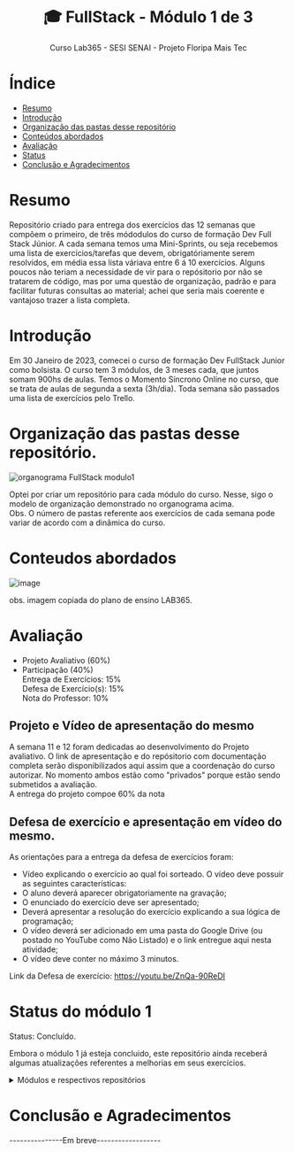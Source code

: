 <h1 align="center">🎓 FullStack - Módulo 1 de 3  </h1>
<p align="center">Curso Lab365 - SESI SENAI - Projeto Floripa Mais Tec<p/>



# Índice 

* [Resumo](#resumo)
* [Introdução](#introdução)
* [Organização das pastas desse repositório](#organização-das-pastas-desse-repositório)
* [Conteúdos abordados](#conteudos-abordados)
* [Avaliação](#avaliação)
* [Status](#status-do-módulo-1)
* [Conclusão e Agradecimentos](#conclusão-e-agradecimentos)

# Resumo

Repositório criado para entrega dos exercícios das 12 semanas que compõem o primeiro, de três módodulos do curso de formação Dev Full Stack Júnior. A cada semana temos uma Mini-Sprints, ou seja recebemos uma lista de exercícios/tarefas que devem, obrigatóriamente serem resolvidos, em média essa lista váriava entre 6 á 10 exercícios. Alguns poucos não teriam a necessidade de vir para o repósitorio por não se tratarem de código, mas por uma questão de organização, padrão e para facilitar futuras consultas ao material; achei que seria mais coerente e vantajoso trazer a lista completa.

# Introdução 

<p>Em 30 Janeiro de 2023, comecei o curso de formação Dev FullStack Junior como bolsista. O curso tem 3 módulos, de 3 meses cada, que juntos somam 900hs de aulas.
Temos o Momento Síncrono Online no curso, que se trata de aulas de segunda a sexta (3h/dia). Toda semana são passados uma lista de exercícios pelo Trello.</p>

# Organização das pastas desse repositório.

![organograma FullStack modulo1](https://user-images.githubusercontent.com/71991444/220744930-ec0a5516-c82b-4e41-a093-13bb532789e8.png)

<p>Optei por criar um repositório para cada módulo do curso. Nesse, sigo o modelo de organização demonstrado no organograma acima.<br>
Obs. O número de pastas referente aos exercícios de cada semana pode variar de acordo com a dinâmica do curso.</p>

# Conteudos abordados

![image](https://user-images.githubusercontent.com/71991444/236554456-dffc8645-865a-4db2-9e5b-6cdeb68b3fdc.png)

<p>obs. imagem copiada do plano de ensino LAB365.</p>

# Avaliação

- Projeto Avaliativo (60%)
- Participação (40%)<br>
Entrega de Exercícios: 15%<br>
Defesa de Exercício(s): 15%<br>
Nota do Professor: 10%<br>


## Projeto e Vídeo de apresentação do mesmo

A semana 11 e 12 foram dedicadas ao desenvolvimento do Projeto avaliativo.
O link de apresentação e do repósitorio com documentação completa serão disponibilizados aqui assim que a coordenação do curso autorizar. No momento ambos estão como "privados"
porque estão sendo submetidos a avaliação.<br>
A entrega do projeto compoe 60% da nota

## Defesa de exercício e apresentação em vídeo do mesmo. 

As orientações para a entrega da defesa de exercícios foram:
- Vídeo explicando o exercício ao qual foi sorteado. O vídeo deve possuir as seguintes características:
- O aluno deverá aparecer obrigatoriamente na gravação;
- O enunciado do exercício deve ser apresentado;
- Deverá apresentar a resolução do exercício explicando a sua lógica de programação;
- O vídeo deverá ser adicionado em uma pasta do Google Drive (ou postado no YouTube como Não Listado) e o link entregue aqui nesta atividade;
- O vídeo deve conter no máximo 3 minutos.

Link da Defesa de exercício: https://youtu.be/ZnQa-90ReDI

# Status do módulo 1

<p>Status: Concluído.
<p>Embora o módulo 1 já esteja concluido, este repositório ainda receberá algumas atualizações referentes a melhorias em seus exercícios.</p>

<details>
    <summary>Módulos e respectivos repositórios</summary>
    <table>
      <thead>
        <tr>
          <th>
             Início
          </th>
          <th>Termino</th>
          <th>Link de acesso ao repositório</th>
        </tr>
      </thead>
      <corpo>
        <tr>
          <td>30/01/2023</td>
          <td>21/04/2023</td>
          <td><a href="https://github.com/DeiseFAS/Lab365-FullStack-modulo01/tree/main">Módulo 1(você já está aqui)</a></td>
        </tr>
        <tr>
          <td>01/05/2023</td>
          <td>21/07/2023</td>
          <td><a href="https://github.com/DeiseFAS/Lab365-FullStack-modulo02">Módulo 2</a></td>
        </tr>
        <tr>
          <td>31/07/2023</td>
          <td>20/10/2023</td>
          <td><a href="">Em breve</a></td>
       </tbody>
    </table>
  </details>


# Conclusão e Agradecimentos

---------------Em breve------------------





<!-- Cód para o efeito sanfona, que será implementado depois.
 <details>
    <summary>Semana 01</summary>
    <table>
      <thead>
        <tr>
          <th>
             Exercício
          </th>
          <th>Referente ao período:</th>
          <th>Link de acesso direto</th>
        </tr>
      </thead>
      <corpo>
        <tr>
          <td>01 - [M1S01]</td>
          <td>30/jan - 03/fev</td>
          <td><a href="https://github.com/DeiseFAS/Lab365-FullStack-modulo01/tree/main/md1-semana-01/M1S01-Ex1-App-SaveCollege-DadosDosAlunos">[App SaveCollege] Dados dos alunos</a></td>
        </tr>
        <tr>
          <td>02</td>
          <td>06/fev - 10/fev</td>
          <td><a href="/m1s2">Link</a></td>
        </tr>
        <tr>
          <td>03</td>
          <td>13/fev - 17/fev</td>
          <td><a href="/m1s3">Link</a></td>
        <tr>
          <td>04</td>
          <td>21/fev - 24/fev</td>
          <td><a href="/m1s4">Link</a></td>
        </tr>
      </tbody>
    </table>
  </details>
 -->
<!-- trecho do cod com a setinha -->
